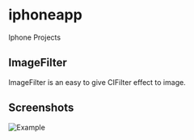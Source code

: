# iphoneapp
Iphone Projects

## ImageFilter
       
ImageFilter is an easy to give CIFilter effect to image.

## Screenshots
![Example](./ImageFilter/imageFilter.gif "Example View")
